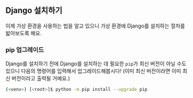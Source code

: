 ## Django 설치하기

이제 가상 환경을 사용하는 법을 알고 있으니 가상 환경에 Django를 설치하는 절차를 밟아보도록 해요.

### pip 업그레이드

Django를 설치하기 전에 Django를 설치하는 데 필요한 `pip`가 최신 버전이 아닐 수도 있으니 다음의 명령어를 입력해서 업그레이드해봅시다! (이미 최신 버전이라면 이미 최신 버전이라고 출력될 거예요.)

``` bash
(<venv>) [<root>]$ python -m pip install --upgrade pip
```